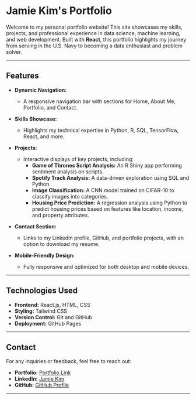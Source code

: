# Jamie Kim's Portfolio

Welcome to my personal portfolio website! 
This site showcases my skills, projects, and professional experience in data science, machine learning, and web development. 
Built with **React**, this portfolio highlights my journey from serving in the U.S. Navy to becoming a data enthusiast and problem solver.

---

## Features

- **Dynamic Navigation:**
  - A responsive navigation bar with sections for Home, About Me, Portfolio, and Contact.
  
- **Skills Showcase:**
  - Highlights my technical expertise in Python, R, SQL, TensorFlow, React, and more.

- **Projects:**
  - Interactive displays of key projects, including:
    - **Game of Thrones Script Analysis:** An R Shiny app performing sentiment analysis on scripts.
    - **Spotify Track Analysis:** A data-driven exploration using SQL and Python.
    - **Image Classification:** A CNN model trained on CIFAR-10 to classify images into categories.
    - **Housing Price Prediction:** A regression analysis using Python to predict housing prices based on features like location, income, and property attributes.

- **Contact Section:**
  - Links to my LinkedIn profile, GitHub, and portfolio projects, with an option to download my resume.

- **Mobile-Friendly Design:**
  - Fully responsive and optimized for both desktop and mobile devices.

---

## Technologies Used

- **Frontend:** React.js, HTML, CSS
- **Styling:** Tailwind CSS
- **Version Control:** Git and GitHub
- **Deployment:** GitHub Pages

---

## Contact

For any inquiries or feedback, feel free to reach out:

- **Portfolio:** [Portfolio Link](https://jamiekm1004.github.io/)
- **LinkedIn:** [Jamie Kim](https://linkedin.com/in/jamie-kim-stats)
- **GitHub:** [GitHub Profile](https://github.com/jamiekm1004)

---


